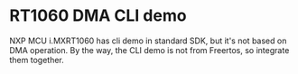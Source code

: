 # RT1060 DMA CLI demo
 NXP MCU i.MXRT1060 has cli demo in standard SDK, but it's not based on DMA operation. By the way, the CLI demo is not from Freertos, so integrate them together.
